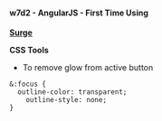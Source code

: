 #### w7d2 - AngularJS - First Time Using

[**Surge**](http://tiy-humdrum-angular-first-homework.surge.sh/)

**CSS Tools**

* To remove glow from active button 
```
&:focus {
  outline-color: transparent;
    outline-style: none;
}